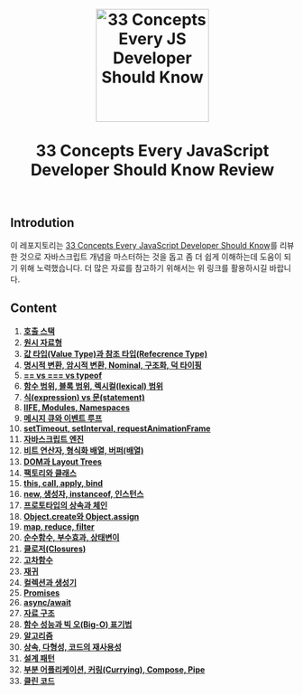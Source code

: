 <h1 align="center">
<br>
  <a href="https://github.com/leonardomso/33"><img src="https://i.imgur.com/dsHmk6H.jpg" alt="33 Concepts Every JS Developer Should Know" width=200"></a>
  <br>
    <br>
  33 Concepts Every JavaScript Developer Should Know Review
  <br><br>
</h1>

## Introdution

이 레포지토리는 [33 Concepts Every JavaScript Developer Should Know](https://github.com/leonardomso/33-js-concepts)를 리뷰한 것으로 자바스크립트 개념을 마스터하는 것을 돕고 좀 더 쉽게 이해하는데 도움이 되기 위해 노력했습니다. 더 많은 자료를 참고하기 위해서는 위 링크를 활용하시길 바랍니다.

## Content

1. **[호출 스택](./Concept1/Concept1.md)**
2. **[원시 자료형](./Concept2/Concept2.md)**
3. **[값 타입(Value Type)과 참조 타입(Refecrence Type)](./Concept3/Concept3.md)**
4. **[명시적 변환, 암시적 변환, Nominal, 구조화, 덕 타이핑](./Concept4/Concept4.md)**
5. **[== vs === vs typeof](./Concept5/Concept5.md)**
6. **[함수 범위, 블록 범위, 렉시컬(lexical) 범위](./Concept6/Concept6.md)**
7. **[식(expression) vs 문(statement)](#7-식expression-vs-문statement)**
8. **[IIFE, Modules, Namespaces](#8-iife-modules-namespaces)**
9. **[메시지 큐와 이벤트 루프](#9-메시지-큐와-이벤트-루프)**
10. **[setTimeout, setInterval, requestAnimationFrame](#10-settimeout-setinterval-requestanimationframe)**
11. **[자바스크립트 엔진](#11-자바스크립트-엔진)**
12. **[비트 연산자, 형식화 배열, 버퍼(배열)](#12-비트-연산자-형식화-배열-버퍼배열)**
13. **[DOM과 Layout Trees](#13-dom과-layout-trees)**
14. **[팩토리와 클래스](#14-팩토리와-클래스)**
15. **[this, call, apply, bind](#15-this-call-apply-bind)**
16. **[new, 생성자, instanceof, 인스턴스](#16-new-생성자-instanceof-인스턴스)**
17. **[프로토타입의 상속과 체인](#17-프로토타입의-상속과-체인)**
18. **[Object.create와 Object.assign](#18-objectcreate와-objectassign)**
19. **[map, reduce, filter](#19-map-reduce-filter)**
20. **[순수함수, 부수효과, 상태변이](#20-순수함수-부수효과-상태변이)**
21. **[클로저(Closures)](#21-클로저closures)**
22. **[고차함수](#22-고차함수)**
23. **[재귀](#23-재귀)**
24. **[컬렉션과 생성기](#24-컬렉션과-생성기)**
25. **[Promises](#25-promises)**
26. **[async/await](#26-asyncawait)**
27. **[자료 구조](#27-자료-구조)**
28. **[함수 성능과 빅 오(Big-O) 표기법](#28-함수-성능과-빅-오big-o-표기법)**
29. **[알고리즘](#29-알고리즘)**
30. **[상속, 다형성, 코드의 재사용성](#30-상속-다형성-코드의-재사용성)**
31. **[설계 패턴](#31-설계-패턴)**
32. **[부분 어플리케이션, 커링(Currying), Compose, Pipe](#32-부분-어플리케이션-커링currying-compose-pipe)**
33. **[클린 코드](#33-클린-코드)**
